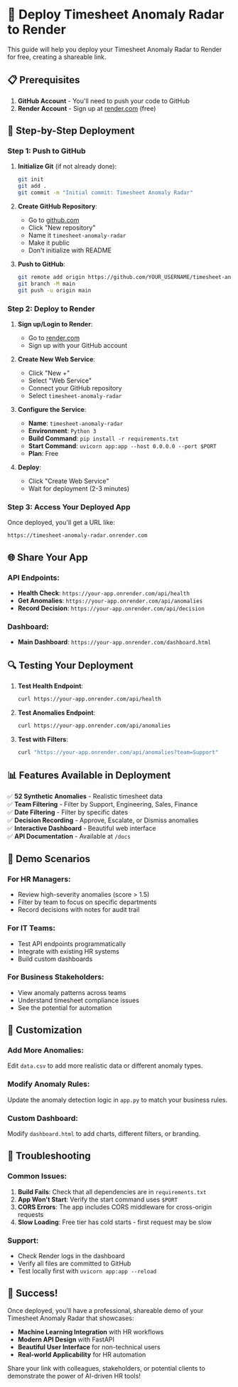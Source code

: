 # 🚀 Deploy Timesheet Anomaly Radar to Render

This guide will help you deploy your Timesheet Anomaly Radar to Render for free, creating a shareable link.

## 📋 Prerequisites

1. **GitHub Account** - You'll need to push your code to GitHub
2. **Render Account** - Sign up at [render.com](https://render.com) (free)

## 🔧 Step-by-Step Deployment

### Step 1: Push to GitHub

1. **Initialize Git** (if not already done):
   ```bash
   git init
   git add .
   git commit -m "Initial commit: Timesheet Anomaly Radar"
   ```

2. **Create GitHub Repository**:
   - Go to [github.com](https://github.com)
   - Click "New repository"
   - Name it `timesheet-anomaly-radar`
   - Make it public
   - Don't initialize with README

3. **Push to GitHub**:
   ```bash
   git remote add origin https://github.com/YOUR_USERNAME/timesheet-anomaly-radar.git
   git branch -M main
   git push -u origin main
   ```

### Step 2: Deploy to Render

1. **Sign up/Login to Render**:
   - Go to [render.com](https://render.com)
   - Sign up with your GitHub account

2. **Create New Web Service**:
   - Click "New +"
   - Select "Web Service"
   - Connect your GitHub repository
   - Select `timesheet-anomaly-radar`

3. **Configure the Service**:
   - **Name**: `timesheet-anomaly-radar`
   - **Environment**: `Python 3`
   - **Build Command**: `pip install -r requirements.txt`
   - **Start Command**: `uvicorn app:app --host 0.0.0.0 --port $PORT`
   - **Plan**: Free

4. **Deploy**:
   - Click "Create Web Service"
   - Wait for deployment (2-3 minutes)

### Step 3: Access Your Deployed App

Once deployed, you'll get a URL like:
```
https://timesheet-anomaly-radar.onrender.com
```

## 🌐 Share Your App

### API Endpoints:
- **Health Check**: `https://your-app.onrender.com/api/health`
- **Get Anomalies**: `https://your-app.onrender.com/api/anomalies`
- **Record Decision**: `https://your-app.onrender.com/api/decision`

### Dashboard:
- **Main Dashboard**: `https://your-app.onrender.com/dashboard.html`

## 🔍 Testing Your Deployment

1. **Test Health Endpoint**:
   ```bash
   curl https://your-app.onrender.com/api/health
   ```

2. **Test Anomalies Endpoint**:
   ```bash
   curl https://your-app.onrender.com/api/anomalies
   ```

3. **Test with Filters**:
   ```bash
   curl "https://your-app.onrender.com/api/anomalies?team=Support"
   ```

## 📊 Features Available in Deployment

✅ **52 Synthetic Anomalies** - Realistic timesheet data  
✅ **Team Filtering** - Filter by Support, Engineering, Sales, Finance  
✅ **Date Filtering** - Filter by specific dates  
✅ **Decision Recording** - Approve, Escalate, or Dismiss anomalies  
✅ **Interactive Dashboard** - Beautiful web interface  
✅ **API Documentation** - Available at `/docs`  

## 🎯 Demo Scenarios

### For HR Managers:
- Review high-severity anomalies (score > 1.5)
- Filter by team to focus on specific departments
- Record decisions with notes for audit trail

### For IT Teams:
- Test API endpoints programmatically
- Integrate with existing HR systems
- Build custom dashboards

### For Business Stakeholders:
- View anomaly patterns across teams
- Understand timesheet compliance issues
- See the potential for automation

## 🔧 Customization

### Add More Anomalies:
Edit `data.csv` to add more realistic data or different anomaly types.

### Modify Anomaly Rules:
Update the anomaly detection logic in `app.py` to match your business rules.

### Custom Dashboard:
Modify `dashboard.html` to add charts, different filters, or branding.

## 🚨 Troubleshooting

### Common Issues:

1. **Build Fails**: Check that all dependencies are in `requirements.txt`
2. **App Won't Start**: Verify the start command uses `$PORT`
3. **CORS Errors**: The app includes CORS middleware for cross-origin requests
4. **Slow Loading**: Free tier has cold starts - first request may be slow

### Support:
- Check Render logs in the dashboard
- Verify all files are committed to GitHub
- Test locally first with `uvicorn app:app --reload`

## 🎉 Success!

Once deployed, you'll have a professional, shareable demo of your Timesheet Anomaly Radar that showcases:

- **Machine Learning Integration** with HR workflows
- **Modern API Design** with FastAPI
- **Beautiful User Interface** for non-technical users
- **Real-world Applicability** for HR automation

Share your link with colleagues, stakeholders, or potential clients to demonstrate the power of AI-driven HR tools! 